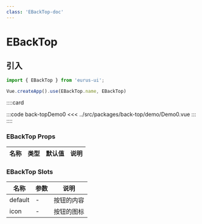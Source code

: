 ```yaml
---
class: 'EBackTop-doc'
---
```

# EBackTop

## 引入

```javascript
import { EBackTop } from 'eurus-ui';

Vue.createApp().use(EBackTop.name, EBackTop)
```
::::card

:::code back-topDemo0
<<< ../src/packages/back-top/demo/Demo0.vue
:::
::::

### EBackTop Props

| 名称 | 类型 | 默认值 | 说明 |
| --- | --- | --- | --- |



###  EBackTop Slots

| 名称    | 参数 | 说明       |
| ------- | ---- | ---------- |
| default | -    | 按钮的内容 |
| icon    | -    | 按钮的图标 |
